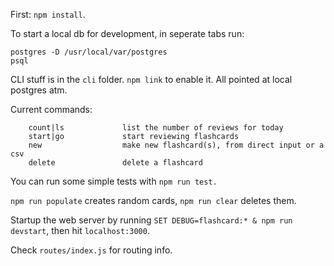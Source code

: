 First: `npm install`.

To start a local db for development, in seperate tabs run:
```
postgres -D /usr/local/var/postgres
psql
```

CLI stuff is in the `cli` folder. `npm link` to enable it. All pointed at local postgres atm.

Current commands: 
```
    count|ls             list the number of reviews for today
    start|go             start reviewing flashcards
    new                  make new flashcard(s), from direct input or a csv
    delete               delete a flashcard
```

You can run some simple tests with `npm run test.` 

`npm run populate` creates random cards, `npm run clear` deletes them.

Startup the web server by running `SET DEBUG=flashcard:* & npm run devstart`, then hit `localhost:3000`.

Check `routes/index.js` for routing info.